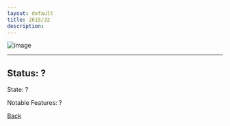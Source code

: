 ```yaml
---
layout: default
title: 2615/32
description: 
---
```

![image]()

* * *

## Status: ?

State: ?

Notable Features: ?

[Back](/./forest/bunker.html)
